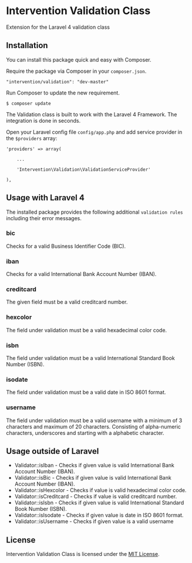 # Intervention Validation Class

Extension for the Laravel 4 validation class

## Installation

You can install this package quick and easy with Composer.

Require the package via Composer in your `composer.json`.

    "intervention/validation": "dev-master"

Run Composer to update the new requirement.

    $ composer update

The Validation class is built to work with the Laravel 4 Framework. The integration is done in seconds.

Open your Laravel config file `config/app.php` and add service provider in the `$providers` array:
    
    'providers' => array(

        ...

        'Intervention\Validation\ValidationServiceProvider'

    ),
  

## Usage with Laravel 4

The installed package provides the following additional `validation rules` including their error messages.

### bic

Checks for a valid Business Identifier Code (BIC).

### iban

Checks for a valid International Bank Account Number (IBAN).

### creditcard

The given field must be a valid creditcard number.

### hexcolor

The field under validation must be a valid hexadecimal color code.

### isbn

The field under validation must be a valid International Standard Book Number (ISBN).

### isodate

The field under validation must be a valid date in ISO 8601 format.

### username

The field under validation must be a valid username with a minimum of 3 characters and maximum of 20 characters. Consisting of alpha-numeric characters, underscores and starting with a alphabetic character. 


## Usage outside of Laravel

* Validator::isIban - Checks if given value is valid International Bank Account Number (IBAN).
* Validator::isBic - Checks if given value is valid International Bank Account Number (IBAN).
* Validator::isHexcolor - Checks if value is valid hexadecimal color code.
* Validator::isCreditcard - Checks if value is valid creditcard number.
* Validator::isIsbn - Checks if given value is valid International Standard Book Number (ISBN).
* Validator::isIsodate - Checks if given value is date in ISO 8601 format.
* Validator::isUsername - Checks if given value is a valid username

## License

Intervention Validation Class is licensed under the [MIT License](http://opensource.org/licenses/MIT).
